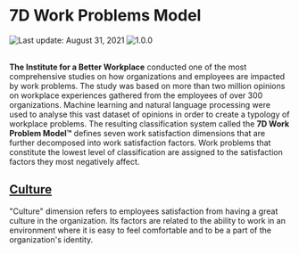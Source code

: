# 7D Work Problems Model

<div align="left">
   <img id="last-update-badge" src="https://img.shields.io/badge/%F0%9F%93%85%20Last%20update%20-%20August%2031%2C%202021-blue.svg" alt="Last update: August 31, 2021" /> <img src="https://img.shields.io/badge/ %E2%9C%94%20Taxonomy%20version%20-%201.0.0-yellow.svg" alt="1.0.0"/>
</div>
<br/>

__The Institute for a Better Workplace__ conducted one of the most comprehensive studies on how organizations and employees are impacted by work problems. The study was based on more than two million opinions on workplace experiences gathered from the employees of over 300 organizations. Machine learning and natural language processing were used to analyse this vast dataset of opinions in order to create a typology of workplace problems. The resulting classification system called the __7D Work Problem Model™__ defines seven work satisfaction dimensions that are further decomposed into work satisfaction factors. Work problems that constitute the lowest level of classification are assigned to the satisfaction factors they most negatively affect.

## [Culture](dimensions/culture.md)

"Culture" dimension refers to employees satisfaction from having a great culture in the organization. Its factors are related to the ability to work in an environment where it is easy to feel comfortable and to be a part of the organization's identity.




